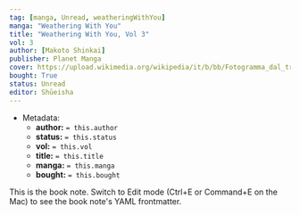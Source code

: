 ```yaml
---
tag: [manga, Unread, weatheringWithYou]
manga: "Weathering With You"
title: "Weathering With You, Vol 3"
vol: 3
author: [Makoto Shinkai]
publisher: Planet Manga
cover: https://upload.wikimedia.org/wikipedia/it/b/bb/Fotogramma_dal_trailer_del_film_%22Weathering_with_You%22.jpeg
bought: True
status: Unread
editor: Shūeisha
---
```


- Metadata:
    - **author:** `= this.author`
    - **status:** `= this.status`
    - **vol:** `= this.vol`
    - **title:** `= this.title`
    - **manga:** `= this.manga`
    - **bought:** `= this.bought`

This is the book note. Switch to Edit mode (Ctrl+E or Command+E on the Mac) to see the book note's YAML frontmatter.
